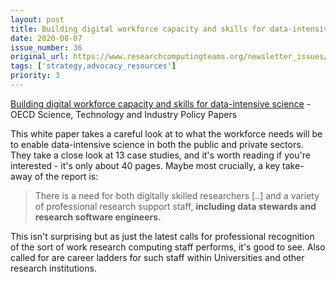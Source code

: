 ```yaml
---
layout: post
title: Building digital workforce capacity and skills for data-intensive science - OECD Science, Technology and Industry Policy Papers
date: 2020-08-07
issue_number: 36
original_url: https://www.researchcomputingteams.org/newsletter_issues/0036
tags: ['strategy,advocacy_resources']
priority: 3
---
```


<!-- markdownlint-disable MD033 -->
<!-- markdownlint-disable MD041 -->
<!-- markdownlint-disable MD049 -->

[Building digital workforce capacity and skills for data-intensive science](https://www.oecd-ilibrary.org/science-and-technology/building-digital-workforce-capacity-and-skills-for-data-intensive-science_e08aa3bb-en) - OECD Science, Technology and Industry Policy Papers

This white paper takes a careful look at to what the workforce needs will be to enable data-intensive science in both the public and private sectors. They take a close look at 13 case studies, and it's worth reading if you're interested - it's only about 40 pages. Maybe most crucially, a key take-away of the report is:

> There is a need for both digitally skilled researchers [..] and a variety of professional research support staff, **including data stewards and research software engineers.**

This isn't surprising but as just the latest calls for professional recognition of the sort of work research computing staff performs, it's good to see. Also called for are career ladders for such staff within Universities and other research institutions.
